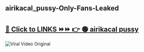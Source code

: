 
 ## airikacal_pussy-Only-Fans-Leaked

# <h2><a href="https://clipsfans.com/airikacal_pussy&ref=git">🔗 Click to LINKS ⏩⏩ 👉 🟢 airikacal pussy </a></h2>

<a href="https://clipsfans.com/airikacal_pussy&ref=git" rel="nofollow" data-target="animated-image.originalLink"><img src="https://i.ibb.co.com/xMMVF88/686577567.gif" alt="Viral Video Original" style="max-width: 100%; display: inline-block;" data-target="animated-image.originalImage"></a>

